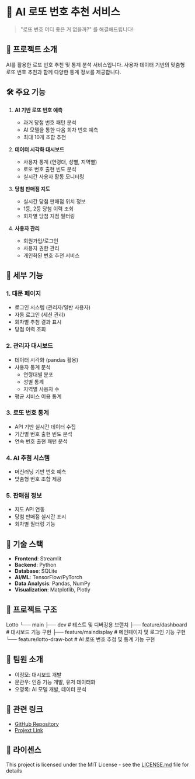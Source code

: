 # 🎱 AI 로또 번호 추천 서비스

> "로또 번호 어디 좋은 거 없을까?" 를 해결해드립니다!

## 📌 프로젝트 소개
AI를 활용한 로또 번호 추천 및 통계 분석 서비스입니다. 사용자 데이터 기반의 맞춤형 로또 번호 추천과 함께 다양한 통계 정보를 제공합니다.

## 🛠 주요 기능
1. **AI 기반 로또 번호 예측**
   - 과거 당첨 번호 패턴 분석
   - AI 모델을 통한 다음 회차 번호 예측
   - 최대 10개 조합 추천

2. **데이터 시각화 대시보드**
   - 사용자 통계 (연령대, 성별, 지역별)
   - 로또 번호 출현 빈도 분석
   - 실시간 사용자 활동 모니터링

3. **당첨 판매점 지도**
   - 실시간 당첨 판매점 위치 정보
   - 1등, 2등 당첨 이력 조회
   - 회차별 당첨 지점 필터링

4. **사용자 관리**
   - 회원가입/로그인
   - 사용자 권한 관리
   - 개인화된 번호 추천 서비스

## 🎯 세부 기능

### 1. 대문 페이지
- 로그인 시스템 (관리자/일반 사용자)
- 자동 로그인 (세션 관리)
- 회차별 추첨 결과 표시
- 당첨 이력 조회

### 2. 관리자 대시보드
- 데이터 시각화 (pandas 활용)
- 사용자 통계 분석
  - 연령대별 분포
  - 성별 통계
  - 지역별 사용자 수
- 평균 서비스 이용 통계

### 3. 로또 번호 통계
- API 기반 실시간 데이터 수집
- 기간별 번호 출현 빈도 분석
- 연속 번호 출현 패턴 분석

### 4. AI 추첨 시스템
- 머신러닝 기반 번호 예측
- 맞춤형 번호 조합 제공

### 5. 판매점 정보
- 지도 API 연동
- 당첨 판매점 실시간 표시
- 회차별 필터링 기능

## 🔧 기술 스택
- **Frontend**: Streamlit
- **Backend**: Python
- **Database**: SQLite
- **AI/ML**: TensorFlow/PyTorch
- **Data Analysis**: Pandas, NumPy
- **Visualization**: Matplotlib, Plotly

## 📁 프로젝트 구조
Lotto
└── main
├── dev # 테스트 및 디버깅용 브랜치
├── feature/dashboard # 대시보드 기능 구현
├── feature/maindisplay # 메인페이지 및 로그인 기능 구현
└── feature/lotto-draw-bot # AI 로또 번호 추첨 및 통계 기능 구현


## 👥 팀원 소개
- 이정모: 대시보드 개발
- 문관우: 인증 기능 개발, 유저 데이터화
- 오영록: AI 모델 개발, 데이터 분석

## 🔗 관련 링크
- [GitHub Repository](https://github.com/2zm00/Lotto)
- [Projext Link](https://nryotoxmeyrvjplwba3ohf.streamlit.app/)


## 📝 라이센스
This project is licensed under the MIT License - see the [LICENSE.md](LICENSE.md) file for details
